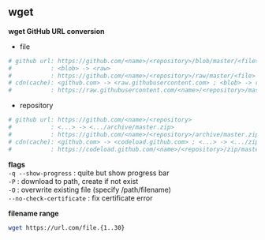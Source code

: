 wget
---

**wget GitHub URL conversion**  
- file
```sh
# github url: https://github.com/<name>/<repository>/blob/master/<file>
#           : <blob> -> <raw>
#           : https://github.com/<name>/<repository>/raw/master/<file>
# cdn(cache): <github.com> -> <raw.githubusercontent.com> ; <blob> -> remove
#           : https://raw.githubusercontent.com/<name>/<repository>/master/<file>
```
- repository
```sh
# github url: https://github.com/<name>/<repository>
#           : <...> -> <.../archive/master.zip>
#           : https://github.com/<name>/<repository>/archive/master.zip
# cdn(cache): <github.com> -> <codeload.github.com> ; <...> -> <.../zip/master>
#           : https://codeload.github.com/<name>/<repository>/zip/master -O <file>.zip
```

**flags**  
`-q --show-progress` : quite but show progress bar  
`-P` : download to path, create if not exist  
`-O` : overwrite existing file (specify /path/filename)  
`--no-check-certificate` : fix certificate error  

**filename range**  
```sh
wget https://url.com/file.{1..30}
```
